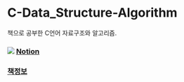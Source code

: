 # C-Data_Structure-Algorithm
책으로 공부한 C언어 자료구조와 알고리즘.

### <img src="https://img.shields.io/badge/-000000?style=flat-square&logo=notion&logoColor=white"/> [Notion](https://www.notion.so/C-7e154ebe56d34d61a42cf588c1b2c38b?pvs=4)


### [책정보](https://m.hanbit.co.kr/store/books/book_view.html?p_code=B3450156021)
